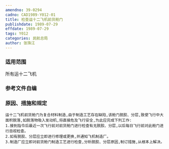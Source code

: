 ```yaml
---
amendno: 39-0294
cadno: CAD1989-Y012-01
title: 检查运十二飞机前货舱门
publishdate: 1989-07-29
effdate: 1989-07-29
tags: Y012
categories: 民航总局
author: 张珠江
---
```


### 适用范围 
所有运十二飞机

### 参考文件自编

### 原因、措施和规定 
    运十二飞机前货舱门为复合材料制造,由于制造工艺存在缺陷,该舱门脱胶、分层,致使飞行中大面积脱落,如脱落物吸入发动机,将直接危及飞行安全,为此应完成下列工作: 
    1.接到指令后最近一次飞行前对前货舱门进行检查有无脱胶、分层,以后每日飞行前对此舱门进行目视检查。 
    2.如有脱胶、分层应立即进行修理或更换,并通知飞机制造厂。
    3.制造厂应立即对前货舱门制造工艺进行检查,分析脱胶、分层原因,制订措施,从根本上解决。


